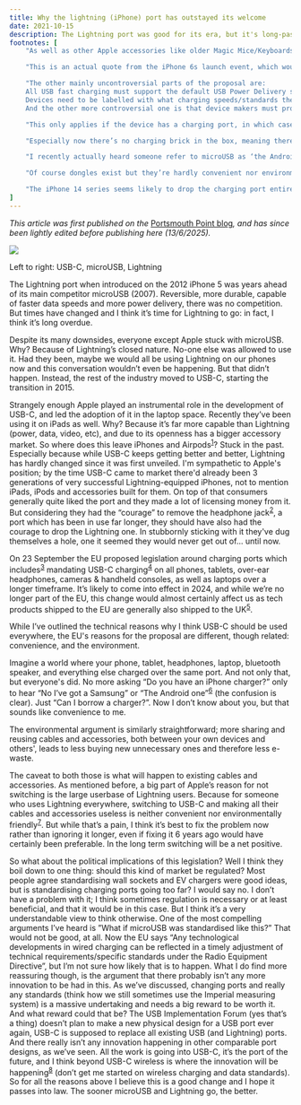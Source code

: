 ```yaml
---
title: Why the lightning (iPhone) port has outstayed its welcome
date: 2021-10-15
description: The Lightning port was good for its era, but it's long-past time it be replaced with USB-C.
footnotes: [
    "As well as other Apple accessories like older Magic Mice/Keyboards and Apple TV remotes",

    "This is an actual quote from the iPhone 6s launch event, which would have been the phone they switched to USB-C on had they done so at the same time as on MacBooks.",

    "The other mainly uncontroversial parts of the proposal are:
    All USB fast charging must support the default USB Power Delivery standard (while it's gotten better in recent years, believe it or not some fast charging-devices don't support PD, meaning they can usually only be fast charged with chargers made by the same company).
    Devices need to be labelled with what charging speeds/standards they support so consumers can easily buy the right chargers for them.
    And the other more controversial one is that device makers must provide an option to buy the device without an included charging brick. I personally see this as a good thing as well, as charging bricks (or wall adaptors) typically need updating/replacing much less often than devices or cables do, and I know we have far more than needed in my household.",

    "This only applies if the device has a charging port, in which case it must have at least one that is USB-C. Devices makers can choose to include other additional charging ports, or to have none at all.",

    "Especially now there’s no charging brick in the box, meaning there’s no differences in wall sockets",

    "I recently actually heard someone refer to microUSB as ‘the Android charger’ even though most Androids nowadays use USB-C",

    "Of course dongles exist but they’re hardly convenient nor environmentally friendly…",

    "The iPhone 14 series seems likely to drop the charging port entirely, which massively negates the point of this article I know but oh well. Proves my point that wireless is the future. And as iPhones tend to be sold for quite a few years after they’re initially released, some would still be affected, as would many of their accessories."
]
---
```


<p>
<em>This article was first published on the </em><a
href="https://portsmouthpoint.blogspot.com/2021/10/why-lightning-iphone-port-has-outstayed.html
">Portsmouth
Point blog</a><em>, and has since been lightly edited before publishing here
(13/6/2025).</em>
</p>

<img src="ports.avif" style="max-width:369px; aspect-ratio:738/529">

<p class='caption'>Left to right: USB-C, microUSB, Lightning</p>

The Lightning port when introduced on the 2012 iPhone 5 was years ahead of its main competitor microUSB (2007). Reversible, more durable, capable of faster data speeds and more power delivery, there was no competition. But times have changed and I think it’s time for Lightning to go: in fact, I think it’s long overdue.

Despite its many downsides, everyone except Apple stuck with microUSB. Why? Because of Lightning’s closed nature. No-one else was allowed to use it. Had they been, maybe we would all be using Lightning on our phones now and this conversation wouldn’t even be happening. But that didn’t happen. Instead, the rest of the industry moved to USB-C, starting the transition in 2015.

Strangely enough Apple played an instrumental role in the development of USB-C, and led the adoption of it in the laptop space. Recently they’ve been using it on iPads as well. Why? Because it’s far more capable than Lightning (power, data, video, etc), and due to its openness has a bigger accessory market. So where does this leave iPhones and Airpods<sup><a id="n-1" href="#fn-1">1</a></sup>? Stuck in the past. Especially because while USB-C keeps getting better and better, Lightning has hardly changed since it was first unveiled. I'm sympathetic to Apple's position; by the time USB-C came to market there'd already been 3 generations of very successful Lightning-equipped iPhones, not to mention iPads, iPods and accessories built for them. On top of that consumers generally quite liked the port and they made a lot of licensing money from it. But considering they had the “courage” to remove the headphone jack<sup><a id="n-2" href="#fn-2">2</a></sup>, a port which has been in use far longer, they should have also had the courage to drop the Lightning one. In stubbornly sticking with it they've dug themselves a hole, one it seemed they would never get out of... until now.

On 23 September the EU proposed legislation around charging ports which includes<sup><a id="n-3" href="#fn-3">3</a></sup> mandating USB-C charging<sup><a id="n-4" href="#fn-4">4</a></sup> on all phones, tablets, over-ear headphones, cameras & handheld consoles, as well as laptops over a longer timeframe. It’s likely to come into effect in 2024, and while we’re no longer part of the EU, this change would almost certainly affect us as tech products shipped to the EU are generally also shipped to the UK<sup><a id="n-5" href="#fn-5">5</a></sup>.


While I’ve outlined the technical reasons why I think USB-C should be used everywhere, the EU's reasons for the proposal are different, though related: convenience, and the environment. 

Imagine a world where your phone, tablet, headphones, laptop, bluetooth speaker, and everything else charged over the same port. And not only that, but everyone's did. No more asking “Do you have an iPhone charger?” only to hear “No I’ve got a Samsung” or “The Android one”<sup><a id="n-6" href="#fn-6">6</a></sup> (the confusion is clear). Just “Can I borrow a charger?”. Now I don’t know about you, but that sounds like convenience to me.

The environmental argument is similarly straightforward; more sharing and reusing cables and accessories, both between your own devices and others', leads to less buying new unnecessary ones and therefore less e-waste.

The caveat to both those is what will happen to existing cables and accessories. As mentioned before, a big part of Apple’s reason for not switching is the large userbase of Lightning users. Because for someone who uses Lightning everywhere, switching to USB-C and making all their cables and accessories useless is neither convenient nor environmentally friendly<sup><a id="n-7" href="#fn-7">7</a></sup>. But while that’s a pain, I think it’s best to fix the problem now rather than ignoring it longer, even if fixing it 6 years ago would have certainly been preferable. In the long term switching will be a net positive.

So what about the political implications of this legislation? Well I think they boil down to one thing: should this kind of market be regulated? Most people agree standardising wall sockets and EV chargers were good ideas, but is standardising charging ports going too far? I would say no. I don’t have a problem with it; I think sometimes regulation is necessary or at least beneficial, and that it would be in this case. But I think it’s a very understandable view to think otherwise. One of the most compelling arguments I’ve heard is ”What if microUSB was standardised like this?” That would not be good, at all. Now the EU says “Any technological developments in wired charging can be reflected in a timely adjustment of technical requirements/specific standards under the Radio Equipment Directive”, but I’m not sure how likely that is to happen. What I do find more reassuring though, is the argument that there probably isn’t any more innovation to be had in this. As we’ve discussed, changing ports and really any standards (think how we still sometimes use the Imperial measuring system) is a massive undertaking and needs a big reward to be worth it. And what reward could that be? The USB Implementation Forum (yes that’s a thing) doesn’t plan to make a new physical design for a USB port ever again, USB-C is supposed to replace all existing USB (and Lightning) ports. And there really isn’t any innovation happening in other comparable port designs, as we’ve seen. All the work is going into USB-C, it’s the port of the future, and I think beyond USB-C wireless is where the innovation will be happening<sup><a id="n-8" href="#fn-8">8</a></sup> (don’t get me started on wireless charging and data standards). So for all the reasons above I believe this is a good change and I hope it passes into law. The sooner microUSB and Lightning go, the better.